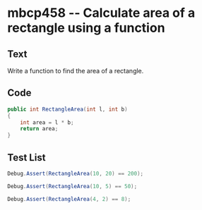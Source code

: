 # mbcp458 -- Calculate area of a rectangle using a function

## Text

Write a function to find the area of a rectangle.

## Code

```csharp
public int RectangleArea(int l, int b)
{
    int area = l * b;
    return area;
}
```

## Test List

```csharp
Debug.Assert(RectangleArea(10, 20) == 200);
```

```csharp
Debug.Assert(RectangleArea(10, 5) == 50);
```

```csharp
Debug.Assert(RectangleArea(4, 2) == 8);
```
